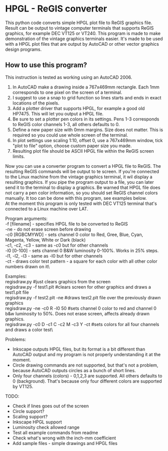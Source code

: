 # HPGL - ReGIS converter

This python code converts simple HPGL plot file to ReGIS graphics file. Result can be output to vintage computer terminals that supports ReGIS graphics, for example DEC VT125 or VT240. This program is made to make demonstration of the vintage graphics terminals easier. It's made to be used with a HPGL plot files that are output by AutoCAD or other vector graphics design programs.

## How to use this program?
This instruction is tested as working using an AutoCAD 2006.
1. In AutoCAD make a drawing inside a 767x469mm rectangle. Each 1mm corresponds to one pixel on the screen of a terminal.
3. I suggest to use a snap to grid function so lines starts and ends in exact locations of the pixels.
4. Add a plotter driver that supports HPGL, for example a good old HP7475. This will let you output a HPGL file.
5. Be sure to set a plotter pen colors in its settings. Pens 1-3 corresponds to ReGIS color channels 1-3, all others defaults to 0.
6. Define a new paper size with 0mm margins. Size does not matter. This is required so you could use whole screen of the terminal.
7. In plot settings use scaling 1:10, offset 0, use a 767x469mm window, tick "plot to file" option, choose custom paper size you made.
8. Resulting plot file should be ASCII HPGL file within the ReGIS screen limits.

Now you can use a converter program to convert a HPGL file to ReGIS. The resulting ReGIS commands will be output to te screen. If you're connected to the Linux machine from the vintage graphics terminal, it wil display a resulting graphics. If you pipe the program output to a file, you can later send it to the terminal to display a graphics. Be warned that HPGL file does not carry a pen color information, so you should set ReGIS channel colors manually. It too can be done with this program, see examples below.\
At the moment this program is only tested with DEC VT125 terminal that's connected to a Linux machine over LAT.

Program arguments:\
-f [filename] - specifies HPGL file to be converted to ReGIS\
-ne - do not erase screen before drawing\
-c0 [RGBCMYWD] - sets channel 0 color to Red, Gree, Blue, Cyan, Magenta, Yellow, White or Dark (black)\
-c1, -c2, -c3 - same as -c0 but for other channels\
-l0 [0-100] - sets channel 0 B&W luminosity 0-100%. Works in 25% steps.\
-l1, -l2, -l3 - same as -l0 but for other channels\
-ct - draws color test pattern - a square for each color with all other color numbers drawn on it\

Examples:\
regisdraw.py #just clears graphics from the screen\
regisdraw.py -f test1.plt #clears screen for other graphics and draws a test1.plt file\
regisdraw.py -f test2.plt -ne #draws test2.plt file over the previously drawn graphics\
regisdraw.py -ne -c0 R -l0 50 #sets channel 0 color to red and channel 0 b&w luminosity to 50%. Does not erase screen, affects already drawn graphics.\
regisdraw.py -c0 D -c1 C -c2 M -c3 Y -ct #sets colors for all four channels and draws a color test\

Problems:
- Inkscape outputs HPGL files, but its format is a bit different than AutoCAD output and my program is not properly understanding it at the moment.
- Circle drawing commands are not supported, but that's not a problem, because AutoCAD outputs circles as a bunch of short lines.
- Only four channels (colors) - 0,1,2,3 are supported. All others defaults to 0 (background). That's because only four different colors are supported by VT125.

TODO:
- Check if lines goes out of the screen
- Circle support?
- Scaling support?
- Inkscape HPGL support
- Luminosity check allowed range
- Test all example commands from readme
- Check what's wrong with the inch-mm coefficient
- Add sample files - simple drawings and HPGL files

